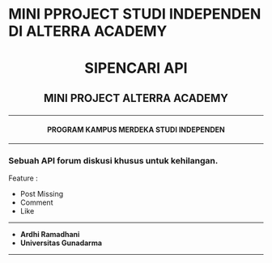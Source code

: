 # **MINI PPROJECT STUDI INDEPENDEN DI ALTERRA ACADEMY**
# **<p style="text-align:center"> SIPENCARI API </p>**

## **<p style="text-align:center"> MINI PROJECT ALTERRA ACADEMY </p>**
---
#### **<p style="text-align:center"> PROGRAM KAMPUS MERDEKA STUDI INDEPENDEN </p>**

---
### Sebuah API forum diskusi khusus untuk kehilangan.
Feature :
- Post Missing
- Comment
- Like
---
- **Ardhi Ramadhani**
- **Universitas Gunadarma**
---

